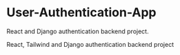 # User-Authentication-App

React and Django authentication backend project.

React, Tailwind and Django authentication backend project
